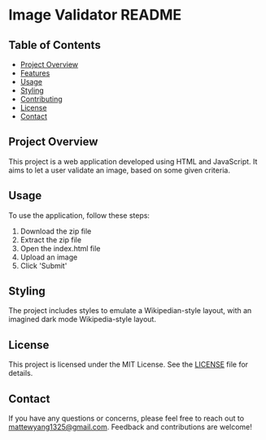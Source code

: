 # Image Validator README

## Table of Contents
- [Project Overview](#project-overview)
- [Features](#features)
- [Usage](#usage)
- [Styling](#styling)
- [Contributing](#contributing)
- [License](#license)
- [Contact](#contact)

## Project Overview

This project is a web application developed using HTML and JavaScript. It aims to let a user validate an image, based on some given criteria.

## Usage

To use the application, follow these steps:

1. Download the zip file
2. Extract the zip file
3. Open the index.html file
4. Upload an image
5. Click 'Submit'

## Styling

The project includes styles to emulate a Wikipedian-style layout, with an imagined dark mode Wikipedia-style layout.

## License

This project is licensed under the MIT License. See the [LICENSE](LICENSE) file for details.

## Contact

If you have any questions or concerns, please feel free to reach out to mattewyang1325@gmail.com. Feedback and contributions are welcome!
